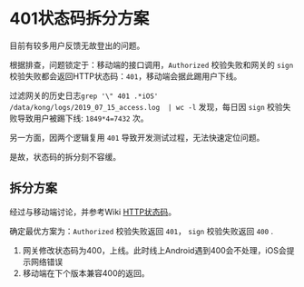 # 401状态码拆分方案

目前有较多用户反馈无故登出的问题。

根据排查，问题锁定于：移动端的接口调用，`Authorized` 校验失败和网关的 `sign` 校验失败都会返回HTTP状态码：`401`，移动端会据此踢用户下线。

过滤网关的历史日志`grep '\" 401 .*iOS' /data/kong/logs/2019_07_15_access.log  | wc -l` 发现，每日因 `sign` 校验失败导致用户被踢下线: `1849*4=7432` 次。

另一方面，因两个逻辑复用 `401` 导致开发测试过程，无法快速定位问题。

是故，状态码的拆分刻不容缓。

## 拆分方案

经过与移动端讨论，并参考Wiki [HTTP状态码](https://zh.wikipedia.org/wiki/HTTP%E7%8A%B6%E6%80%81%E7%A0%81#4xx%E5%AE%A2%E6%88%B7%E7%AB%AF%E9%94%99%E8%AF%AF)。

确定最优方案为：`Authorized` 校验失败返回 `401`， `sign` 校验失败返回 `400` .

1. 网关修改状态码为400，上线。此时线上Android遇到400会不处理，iOS会提示网络错误
2. 移动端在下个版本兼容400的返回。

